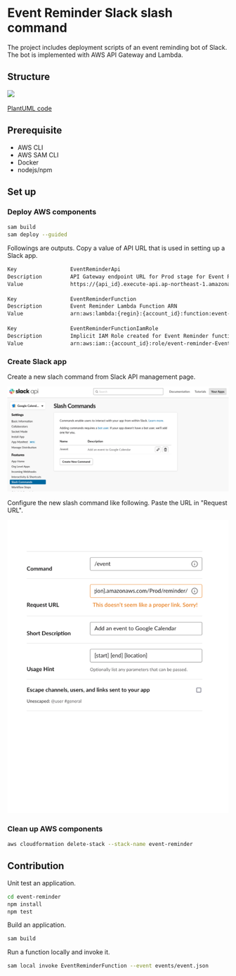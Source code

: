 # Event Reminder Slack slash command

The project includes deployment scripts of an event reminding bot of Slack.
The bot is implemented with AWS API Gateway and Lambda.

## Structure

![](http://www.plantuml.com/plantuml/png/SoWkIImgAStDuShBJqbLK0hEIKpELbAevb9GY0Qp5HmB2cAvQhcuadFoIrCKb1p3Ww7IZW6U2kw99QdbYPMn8BvFOcvIIY9ORRHpJcPgNaciWcwHhXsAGGWsH1BL60KhXO3yuX8kP468EeJn3gbvAK3t0W00)

[PlantUML code](http://www.plantuml.com/plantuml/uml/SoWkIImgAStDuShBJqbLK0hEIKpELbAevb9GY0Qp5HmB2cAvQhcuadFoIrCKb1p3Ww7IZW6U2kw99QdbYPMn8BvFOcvIIY9ORRHpJcPgNaciWcwHhXsAGGWsH1BL60KhXO3yuX8kP468EeJn3gbvAK3t0W00)

## Prerequisite

* AWS CLI
* AWS SAM CLI
* Docker
* nodejs/npm

## Set up

### Deploy AWS components

```bash
sam build
sam deploy --guided
```

Followings are outputs.
Copy a value of API URL that is used in setting up a Slack app.

```txt
Key                 EventReminderApi
Description         API Gateway endpoint URL for Prod stage for Event Reminder function
Value               https://{api_id}.execute-api.ap-northeast-1.amazonaws.com/Prod/reminder/

Key                 EventReminderFunction
Description         Event Reminder Lambda Function ARN
Value               arn:aws:lambda:{regin}:{account_id}:function:event-reminder-EventReminderFunction-{func_id}

Key                 EventReminderFunctionIamRole
Description         Implicit IAM Role created for Event Reminder function
Value               arn:aws:iam::{account_id}:role/event-reminder-EventReminderFunctionRole-{role_id}
```

### Create Slack app

Create a new slach command from Slack API management page.

![](figs/slack_setting_01.png)

Configure the new slash command like following.
Paste the URL in "Request URL".

![](figs/slack_setting_02.png)

### Clean up AWS components

```bash
aws cloudformation delete-stack --stack-name event-reminder
```

## Contribution

Unit test an application.

```bash
cd event-reminder
npm install
npm test
```

Build an application.

```bash
sam build
```

Run a function locally and invoke it.

```bash
sam local invoke EventReminderFunction --event events/event.json
```
